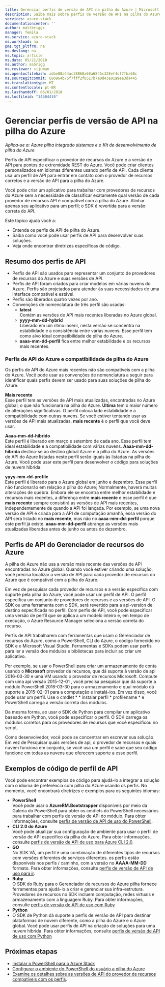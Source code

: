 ```yaml
---
title: Gerenciar perfis de versão de API na pilha do Azure | Microsoft Docs
description: Saiba mais sobre perfis de versão de API na pilha do Azure.
services: azure-stack
documentationcenter: ''
author: mattbriggs
manager: femila
ms.service: azure-stack
ms.workload: na
pms.tgt_pltfrm: na
ms.devlang: na
ms.topic: article
ms.date: 05/21/2018
ms.author: mabrigg
ms.reviewer: sijuman
ms.openlocfilehash: adbe88a44ac38868a68a6845c328ef4cf7fba60c
ms.sourcegitcommit: 680964b75f7fff2f0517b7a0d43e01a9ee3da445
ms.translationtype: MT
ms.contentlocale: pt-BR
ms.lasthandoff: 06/01/2018
ms.locfileid: "34604430"
---
```

# <a name="manage-api-version-profiles-in-azure-stack"></a>Gerenciar perfis de versão de API na pilha do Azure

*Aplica-se a: Azure pilha integrado sistemas e o Kit de desenvolvimento de pilha do Azure*

Perfis de API especificar o provedor de recursos do Azure e a versão de API para pontos de extremidade REST do Azure. Você pode criar clientes personalizados em idiomas diferentes usando perfis de API. Cada cliente usa um perfil de API para entrar em contato com o provedor de recursos corretos e a versão de API para a pilha do Azure.

Você pode criar um aplicativo para trabalhar com provedores de recursos do Azure sem a necessidade de classificar exatamente qual versão de cada provedor de recursos API é compatível com a pilha do Azure. Alinhar apenas seu aplicativo para um perfil; o SDK é revertida para a versão correta do API.

Este tópico ajuda você a:

 - Entenda os perfis de API de pilha do Azure.
 - Saiba como você pode usar perfis de API para desenvolver suas soluções.
 - Veja onde encontrar diretrizes específicas de código.

## <a name="summary-of-api-profiles"></a>Resumo dos perfis de API

- Perfis de API são usados para representar um conjunto de provedores de recursos do Azure e suas versões de API.
- Perfis de API foram criados para criar modelos em várias nuvens do Azure. Perfis são projetados para atender às suas necessidades de uma interface compatível e estável.
- Perfis são liberados quatro vezes por ano.
- Convenções de nomenclatura de três perfil são usadas:
    - **latest**  
        Contém as versões de API mais recentes liberadas no Azure global.
    - **yyyy-mm-dd-hybrid**  
    Liberado em um ritmo inserir, nesta versão se concentra na estabilidade e a consistência entre várias nuvens. Esse perfil tem como alvo ideal compatibilidade de pilha do Azure.
    - **aaaa-mm-dd-perfil** fica entre melhor estabilidade e os recursos mais recentes.

### <a name="azure-api-profiles-and-azure-stack-compatibility"></a>Perfis de API do Azure e compatibilidade de pilha do Azure

Os perfis de API do Azure mais recentes não são compatíveis com a pilha do Azure. Você pode usar as convenções de nomenclatura a seguir para identificar quais perfis devem ser usado para suas soluções de pilha do Azure.

**Mais recente**  
Esse perfil tem as versões de API mais atualizadas, encontradas no Azure global, o que não funcionará na pilha do Azure. **Última** tem o maior número de alterações significativas. O perfil coloca lado estabilidade e a compatibilidade com outras nuvens. Se você estiver tentando usar as versões de API mais atualizadas, **mais recente** é o perfil que você deve usar.

**Aaaa-mm-dd-híbrido**  
Este perfil é liberado em março e setembro de cada ano. Esse perfil tem ideal estabilidade e a compatibilidade com várias nuvens. **Aaaa-mm-dd-híbrida** destina-se ao destino global Azure e a pilha do Azure. As versões de API do Azure listadas neste perfil serão iguais às listadas na pilha do Azure. Você pode usar este perfil para desenvolver o código para soluções de nuvem híbrida.

**yyyy-mm-dd-profile**  
Este perfil é liberado para o Azure global em junho e dezembro. Esse perfil não funcionarão em relação a pilha do Azure; Normalmente, haverá muitas alterações de quebra. Embora ele se encontra entre melhor estabilidade e recursos mais recentes, a diferença entre **mais recente** e esse perfil é que **mais recente** sempre consistirá as versões de API mais recentes, independentemente de quando a API foi lançada. Por exemplo, se uma nova versão de API é criada para a API de computação amanhã, essa versão do API será listado no **mais recente**, mas não no **aaaa-mm-dd-perfil** porque este perfil já existe.  **aaaa-mm-dd-perfil** abrange as versões mais atualizadas liberadas antes de junho ou antes de dezembro.

## <a name="azure-resource-manager-api-profiles"></a>Perfis de API do Gerenciador de recursos do Azure

A pilha do Azure não usa a versão mais recente das versões de API encontradas no Azure global. Quando você estiver criando uma solução, você precisa localizar a versão de API para cada provedor de recursos do Azure que é compatível com a pilha do Azure.

Em vez de pesquisar cada provedor de recursos e a versão específica com suporte pela pilha do Azure, você pode usar um perfil de API. O perfil especifica um conjunto de provedores de recursos e as versões de API. O SDK ou uma ferramenta com o SDK, será revertido para a api-version de destino especificada no perfil. Com perfis de API, você pode especificar uma versão de perfil que se aplica a um modelo inteiro e, em tempo de execução, o Azure Resource Manager seleciona a versão correta do recurso.

Perfis de API trabalharem com ferramentas que usam o Gerenciador de recursos do Azure, como o PowerShell, CLI do Azure, o código fornecido no SDK e o Microsoft Visual Studio. Ferramentas e SDKs podem usar perfis para ler a versão dos módulos e bibliotecas para incluir ao criar um aplicativo.

Por exemplo, se usar o PowerShell para criar um armazenamento de conta usando o **Microsoft** provedor de recursos, que dá suporte à versão de api 2016-03-30 e uma VM usando o provedor de recursos Microsoft. Compute com uma api versão 2015-12-01 , você precisa pesquisar que dá suporte a módulo PowerShell 2016-03-30 para o armazenamento e qual módulo dá suporte a 2015-02-01 para a computação e instalá-los. Em vez disso, você pode usar um perfil. Use o cmdlet * * instalar perfil * profilename * e PowerShell carrega a versão correta dos módulos.

Da mesma forma, ao usar o SDK de Python para compilar um aplicativo baseado em Python, você pode especificar o perfil. O SDK carrega os módulos corretos para os provedores de recursos que você especificou no script.

Como desenvolvedor, você pode se concentrar em escrever sua solução. Em vez de Pesquisar quais versões de api, o provedor de recursos e quais nuvem funciona em conjunto, se você usa um perfil e sabe que seu código funcione em todas as nuvens que oferecem suporte a esse perfil.

## <a name="api-profile-code-samples"></a>Exemplos de código de perfil de API

Você pode encontrar exemplos de código para ajudá-lo a integrar a solução com o idioma de preferência com pilha do Azure usando os perfis. No momento, você encontrará diretrizes e exemplos para os seguintes idiomas:

- **PowerShell**  
Você pode usar o **AzureRM.Bootstrapper** disponíveis por meio da Galeria do PowerShell para obter os cmdlets do PowerShell necessários para trabalhar com perfis de versão de API do módulo. Para obter informações, consulte [perfis de versão de API de uso do PowerShell](azure-stack-version-profiles-powershell.md).
- **CLI 2.0 do Azure**  
Você pode atualizar sua configuração de ambiente para usar o perfil de versão de API específico da pilha do Azure. Para obter informações, consulte [perfis de versão de API de uso para Azure CLI 2.0](azure-stack-version-profiles-azurecli2.md).
- **GO**  
No SDK VÁ, um perfil é uma combinação de diferentes tipos de recursos com versões diferentes de serviços diferentes. os perfis estão disponíveis nos perfis / caminho, com a versão no **AAAA-MM-DD** formato. Para obter informações, consulte [perfis de versão de API de uso para ir](azure-stack-version-profiles-go.md).
- **Ruby**  
O SDK do Ruby para o Gerenciador de recursos do Azure pilha fornece ferramentas para ajudá-lo a criar e gerenciar sua infra-estrutura. Provedores de recursos no SDK incluem computação, redes virtuais e armazenamento com a linguagem Ruby. Para obter informações, consulte [perfis de versão de API de uso com Ruby](azure-stack-version-profiles-ruby.md)
- **Python**  
- O SDK de Python dá suporte a perfis de versão de API para destinar plataformas de nuvem diferente, como a pilha do Azure e o Azure global. Você pode usar perfis de API na criação de soluções para uma nuvem híbrida. Para obter informações, consulte [perfis de versão de API de uso com Python](azure-stack-version-profiles-python.md)

## <a name="next-steps"></a>Próximas etapas

* [Instalar o PowerShell para o Azure Stack](azure-stack-powershell-install.md)
* [Configurar o ambiente do PowerShell do usuário a pilha do Azure](azure-stack-powershell-configure-user.md)
* [Examine os detalhes sobre as versões de API do provedor de recursos compatíveis com os perfis](azure-stack-profiles-azure-resource-manager-versions.md).